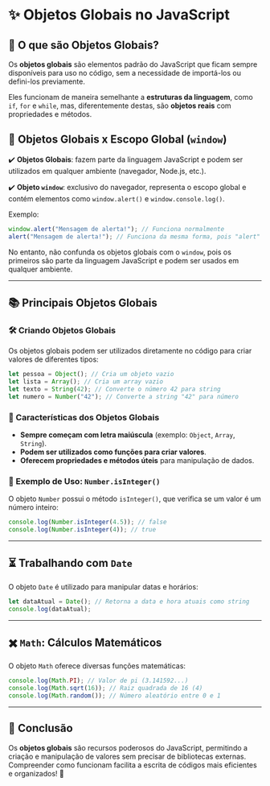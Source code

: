 # ✨ Objetos Globais no JavaScript

## 🔄 O que são Objetos Globais?
Os **objetos globais** são elementos padrão do JavaScript que ficam sempre disponíveis para uso no código, sem a necessidade de importá-los ou defini-los previamente.

Eles funcionam de maneira semelhante a **estruturas da linguagem**, como `if`, `for` e `while`, mas, diferentemente destas, são **objetos reais** com propriedades e métodos.

## 🌟 Objetos Globais x Escopo Global (`window`)
✔️ **Objetos Globais**: fazem parte da linguagem JavaScript e podem ser utilizados em qualquer ambiente (navegador, Node.js, etc.).

✔️ **Objeto `window`**: exclusivo do navegador, representa o escopo global e contém elementos como `window.alert()` e `window.console.log()`.

Exemplo:
```js
window.alert("Mensagem de alerta!"); // Funciona normalmente
alert("Mensagem de alerta!"); // Funciona da mesma forma, pois "alert" está no escopo global
```

No entanto, não confunda os objetos globais com o `window`, pois os primeiros são parte da linguagem JavaScript e podem ser usados em qualquer ambiente.

---

## 📚 Principais Objetos Globais
### 🛠 Criando Objetos Globais
Os objetos globais podem ser utilizados diretamente no código para criar valores de diferentes tipos:

```js
let pessoa = Object(); // Cria um objeto vazio
let lista = Array(); // Cria um array vazio
let texto = String(42); // Converte o número 42 para string
let numero = Number("42"); // Converte a string "42" para número
```

### 📖 Características dos Objetos Globais
- **Sempre começam com letra maiúscula** (exemplo: `Object`, `Array`, `String`).
- **Podem ser utilizados como funções para criar valores**.
- **Oferecem propriedades e métodos úteis** para manipulação de dados.

### 📝 Exemplo de Uso: `Number.isInteger()`
O objeto `Number` possui o método `isInteger()`, que verifica se um valor é um número inteiro:

```js
console.log(Number.isInteger(4.5)); // false
console.log(Number.isInteger(4)); // true
```

---

## ⏳ Trabalhando com `Date`
O objeto `Date` é utilizado para manipular datas e horários:

```js
let dataAtual = Date(); // Retorna a data e hora atuais como string
console.log(dataAtual);
```

---

## ✖️ `Math`: Cálculos Matemáticos
O objeto `Math` oferece diversas funções matemáticas:

```js
console.log(Math.PI); // Valor de pi (3.141592...)
console.log(Math.sqrt(16)); // Raiz quadrada de 16 (4)
console.log(Math.random()); // Número aleatório entre 0 e 1
```

---

## 🎯 Conclusão
Os **objetos globais** são recursos poderosos do JavaScript, permitindo a criação e manipulação de valores sem precisar de bibliotecas externas. Compreender como funcionam facilita a escrita de códigos mais eficientes e organizados! 🌟
